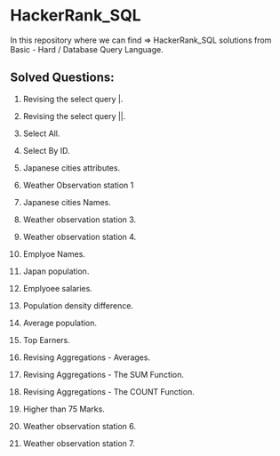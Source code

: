 # HackerRank_SQL

In this repository where we can find => HackerRank_SQL solutions from Basic - Hard / Database Query Language.

## Solved Questions: 

1. Revising the select query |.
2. Revising the select query ||.
3. Select All.
4. Select By ID.
5. Japanese cities attributes.
6. Weather Observation station 1
7. Japanese cities Names.
8. Weather observation station 3.
9. Weather observation station 4.
10. Emplyoe Names.
11. Japan population.
12. Emplyoee salaries.
13. Population density difference.
14. Average population.
15. Top Earners.
16. Revising Aggregations - Averages.
17. Revising Aggregations - The SUM Function.
18. Revising Aggregations - The COUNT Function.

 19. Higher than 75 Marks.

 20. Weather observation station 6.

 21. Weather observation station 7.

